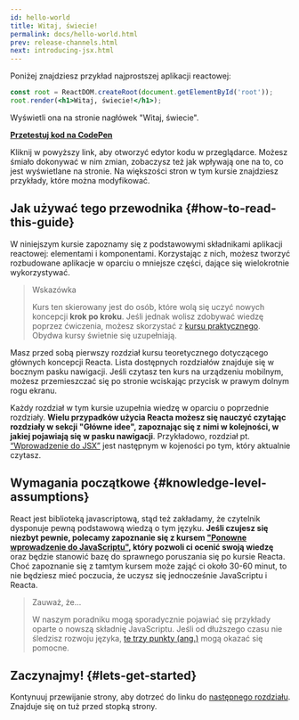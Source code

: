 ```yaml
---
id: hello-world
title: Witaj, świecie!
permalink: docs/hello-world.html
prev: release-channels.html
next: introducing-jsx.html
---
```


Poniżej znajdziesz przykład najprostszej aplikacji reactowej:

```jsx
const root = ReactDOM.createRoot(document.getElementById('root'));
root.render(<h1>Witaj, świecie!</h1>);
```

Wyświetli ona na stronie nagłówek "Witaj, świecie".

**[Przetestuj kod na CodePen](https://codepen.io/gaearon/pen/rrpgNB?editors=1010)**

Kliknij w powyższy link, aby otworzyć edytor kodu w przeglądarce.
Możesz śmiało dokonywać w nim zmian, zobaczysz też jak wpływają one na to,
co jest wyświetlane na stronie. Na większości stron w tym kursie znajdziesz przykłady, które można modyfikować.


## Jak używać tego przewodnika {#how-to-read-this-guide}

W niniejszym kursie zapoznamy się z podstawowymi składnikami aplikacji reactowej: elementami i komponentami. Korzystając z nich, możesz tworzyć rozbudowane aplikacje w oparciu o mniejsze części, dające się wielokrotnie wykorzystywać.  

>Wskazówka
>
> Kurs ten skierowany jest do osób, które wolą się uczyć
> nowych koncepcji **krok po kroku**. Jeśli jednak wolisz zdobywać wiedzę poprzez
> ćwiczenia, możesz skorzystać z [kursu praktycznego](/tutorial/tutorial.html).
> Obydwa kursy świetnie się uzupełniają.
 
Masz przed sobą pierwszy rozdział kursu teoretycznego dotyczącego głównych koncepcji Reacta.
Lista dostępnych rozdziałów znajduje się w bocznym pasku nawigacji. Jeśli czytasz ten kurs
na urządzeniu mobilnym, możesz przemieszczać się po stronie wciskając przycisk w prawym dolnym
rogu ekranu.

Każdy rozdział w tym kursie uzupełnia wiedzę w oparciu o poprzednie rozdziały.
**Wielu przypadków użycia Reacta możesz się nauczyć czytając rozdziały
w sekcji "Główne idee", zapoznając się z nimi w kolejności, w jakiej pojawiają się w pasku 
nawigacji**. Przykładowo, rozdział pt. [“Wprowadzenie do JSX”](/docs/introducing-jsx.html) jest
następnym w kojeności po tym, który aktualnie czytasz.


## Wymagania początkowe {#knowledge-level-assumptions}

React jest biblioteką javascriptową, stąd też zakładamy, że czytelnik dysponuje 
pewną podstawową wiedzą o tym języku. **Jeśli czujesz się niezbyt pewnie, polecamy 
zapoznanie się z kursem ["Ponowne wprowadzenie do JavaScriptu"](https://developer.mozilla.org/pl/docs/Web/JavaScript/Ponowne_wprowadzenie_do_JavaScript),
który pozwoli ci ocenić swoją wiedzę** oraz będzie stanowić bazę do sprawnego 
poruszania się po kursie Reacta. Choć zapoznanie się z tamtym kursem może zająć
ci około 30-60 minut, to nie będziesz mieć poczucia, że uczysz się jednocześnie
JavaScriptu i Reacta.

> Zauważ, że...
> 
> W naszym poradniku mogą sporadycznie pojawiać się przykłady
> oparte o nowszą składnię JavaScriptu. Jeśli od dłuższego czasu nie śledzisz
> rozwoju języka, [te trzy punkty (ang.)](https://gist.github.com/gaearon/683e676101005de0add59e8bb345340c)
> mogą okazać się pomocne. 



## Zaczynajmy! {#lets-get-started}

Kontynuuj przewijanie strony, aby dotrzeć do linku do [następnego rozdziału](/docs/introducing-jsx.html).
Znajduje się on tuż przed stopką strony.
